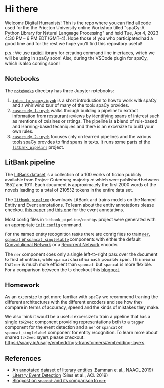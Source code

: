 # Hi there


Welcome Digital Humanists! This is the repo where you can find
all code used for the the Priceton University online Workshop titled
"spaCy: A Python Library for Natural Language Processing" and held
Tue, Apr 4, 2023 4:30 PM – 6 PM EDT (GMT-4). Hope those of you who participated
had a good time and for the rest we hope you'll find this repository useful!


p.s.: We use [radicli](https://github.com/explosion/radicli) library for creating command line
interfaces, which we will be using in spaCy soon! Also, during the VSCode plugin for spaCy, which
is also coming soon!


## Notebooks

The [`notebooks`](notebooks) directory has three Jupyter notebooks:

1. [`intro_to_spacy.ipynb`](notebooks/intro_to_spacy.ipynb) is a short introduction to how to work with spaCy and a whirlwind tour of many of the tools spaCy provides.
2. [`casestudy_1.ipynb`](notebooks/casestudy_1.ipynb) walks through building a pipeline to extract information from restaurant reviews by identifying spans of interest such as mentions of cuisines or ratings. The pipeline is a blend of rule-based and learning-based techniques and there is an excersize to build your own rules.
3. [`casestudy_2.ipynb`](notebooks/casestudy_2.ipynb) focuses only on learned pipelines and the various tools spaCy provides to find spans in texts. It runs some parts of the [`litbank_pipeline`](litbank_pipeline) project.


## LitBank pipeline

The [LitBank dataset](https://github.com/dbamman/litbank/) is a collection of a 100 works of fiction
publicly available from Project Gutenberg majority of which were published between 1852 and 1911.
Each document is approximately the first 2000 words of the novels leading to a total of 
210532 tokens in the entire data set.

The [`litbank_pipeline`](litbank_pipeline) downloads LitBank and trains models on the Named Entity and Event
annotations. To learn about the entity annotations please checkout
[this paper](https://people.ischool.berkeley.edu/~dbamman/pubs/pdf/naacl2019_literary_entities.pdf) 
and [this one](https://aclanthology.org/P19-1353.pdf) for the event annotations.

Most config files in `litbank_pipeline/configs` project were generated with an appropriate 
[`init config`](https://spacy.io/api/cli#init-config) command.  

For the named entity recognition tasks there are config files to train
[`ner`](https://spacy.io/api/entityrecognizer), [`spancat` or `spancat_singlelable`](https://spacy.io/api/spancategorizer) components with either the default 
[Convolutional Network](https://spacy.io/api/architectures#MaxoutWindowEncoder)
or a [Recurrent Network](https://spacy.io/api/architectures#TorchBiLSTMEncoder) encoder.

The `ner` component does only a single left-to-right pass over the document to find
all entities, while `spancat` classifies each possible span. This means that `ner` is
much more efficient than `spancat`, but `spancat` is more flexible. For a comparison between
the to checkout this [blogpost](https://explosion.ai/blog/spancat).


## Homework

As an excersize to get more familiar with spaCy we recommend training the different
architectures with the different encoders and see how they compare in terms of accuracy, speend
and the kinds of mistakes they make.  

We also think it would be a useful excersize to train a pipeline that has a single
`tok2vec` component providing representations both to a `tagger` component for the
event detection and a `ner` or `spancat` or `spancat_singlelabel` component for entity recognition.
To learn more about shared `tok2vec` layers please checkout: https://spacy.io/usage/embeddings-transformers#embedding-layers.


## References

- [An annotated dataset of literary entities](https://aclanthology.org/N19-1220) (Bamman et al., NAACL 2019)
- [Literary Event Detection](https://aclanthology.org/P19-1353) (Sims et al., ACL 2019)
- [Blogpost on `spancat` and its comparison to `ner`](https://explosion.ai/blog/spancat)
